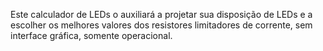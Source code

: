 Este calculador de LEDs o auxiliará a projetar sua disposição de LEDs e a escolher os melhores valores dos resistores limitadores de corrente, sem interface gráfica, somente operacional.
